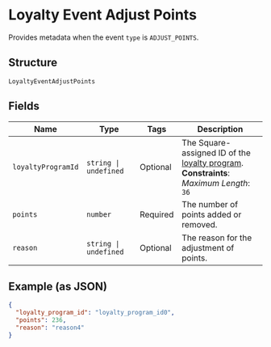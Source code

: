 
# Loyalty Event Adjust Points

Provides metadata when the event `type` is `ADJUST_POINTS`.

## Structure

`LoyaltyEventAdjustPoints`

## Fields

| Name | Type | Tags | Description |
|  --- | --- | --- | --- |
| `loyaltyProgramId` | `string \| undefined` | Optional | The Square-assigned ID of the [loyalty program](/doc/models/loyalty-program.md).<br>**Constraints**: *Maximum Length*: `36` |
| `points` | `number` | Required | The number of points added or removed. |
| `reason` | `string \| undefined` | Optional | The reason for the adjustment of points. |

## Example (as JSON)

```json
{
  "loyalty_program_id": "loyalty_program_id0",
  "points": 236,
  "reason": "reason4"
}
```

